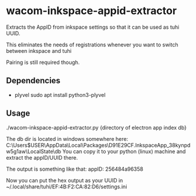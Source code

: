 # wacom-inkspace-appid-extractor
Extracts the AppID from inkspace settings so that it can be used as tuhi UUID.

This eliminates the needs of registrations whenever you want to switch
between inkspace and tuhi

Pairing is still required though.

## Dependencies

* plyvel
   sudo apt install python3-plyvel

## Usage
  ./wacom-inkspace-appid-extractor.py {directory of electron app index db}

The db dir is located in windows somewhere here:
    C:\Users\$USER\AppData\Local\Packages\D91E29CF.InkspaceApp_38kynpdw5g1aw\LocalState\db
You can copy it to your python (linux) machine and extract the appID/UUID there.

The output is something like that:
   appID: 256484a96358

Now you can put the hex output as your UUID in ~/.local/share/tuhi/EF\:4B\:F2\:CA\:82\:D6/settings.ini
